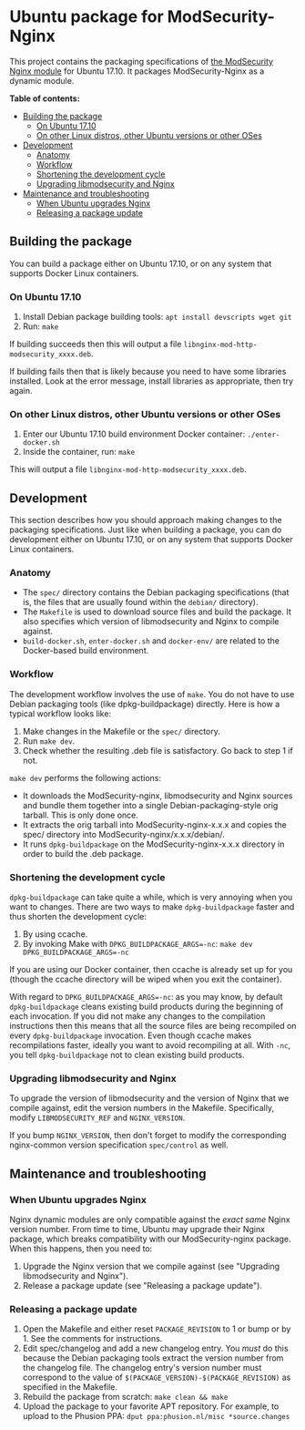 # Ubuntu package for ModSecurity-Nginx

This project contains the packaging specifications of [the ModSecurity Nginx module](https://github.com/SpiderLabs/ModSecurity-nginx) for Ubuntu 17.10. It packages ModSecurity-Nginx as a dynamic module.

**Table of contents:**

<!-- MarkdownTOC depth=3 autolink="true" bracket="round" -->

- [Building the package](#building-the-package)
	- [On Ubuntu 17.10](#on-ubuntu-1710)
	- [On other Linux distros, other Ubuntu versions or other OSes](#on-other-linux-distros-other-ubuntu-versions-or-other-oses)
- [Development](#development)
	- [Anatomy](#anatomy)
	- [Workflow](#workflow)
	- [Shortening the development cycle](#shortening-the-development-cycle)
	- [Upgrading libmodsecurity and Nginx](#upgrading-libmodsecurity-and-nginx)
- [Maintenance and troubleshooting](#maintenance-and-troubleshooting)
	- [When Ubuntu upgrades Nginx](#when-ubuntu-upgrades-nginx)
	- [Releasing a package update](#releasing-a-package-update)

<!-- /MarkdownTOC -->

## Building the package

You can build a package either on Ubuntu 17.10, or on any system that supports Docker Linux containers.

### On Ubuntu 17.10

 1. Install Debian package building tools: `apt install devscripts wget git`
 2. Run: `make`

If building succeeds then this will output a file `libnginx-mod-http-modsecurity_xxxx.deb`.

If building fails then that is likely because you need to have some libraries installed. Look at the error message, install libraries as appropriate, then try again.

### On other Linux distros, other Ubuntu versions or other OSes

 1. Enter our Ubuntu 17.10 build environment Docker container: `./enter-docker.sh`
 2. Inside the container, run: `make`

This will output a file `libnginx-mod-http-modsecurity_xxxx.deb`.

## Development

This section describes how you should approach making changes to the packaging specifications. Just like when building a package, you can do development either on Ubuntu 17.10, or on any system that supports Docker Linux containers.

### Anatomy

 * The `spec/` directory contains the Debian packaging specifications (that is, the files that are usually found within the `debian/` directory).
 * The `Makefile` is used to download source files and build the package. It also specifies which version of libmodsecurity and Nginx to compile against.
 * `build-docker.sh`, `enter-docker.sh` and `docker-env/` are related to the Docker-based build environment.

### Workflow

The development workflow involves the use of `make`. You do not have to use Debian packaging tools (like dpkg-buildpackage) directly. Here is how a typical workflow looks like:

 1. Make changes in the Makefile or the `spec/` directory.
 2. Run `make dev`.
 3. Check whether the resulting .deb file is satisfactory. Go back to step 1 if not.

`make dev` performs the following actions:

 * It downloads the ModSecurity-nginx, libmodsecurity and Nginx sources and bundle them together into a single Debian-packaging-style orig tarball. This is only done once.
 * It extracts the orig tarball into ModSecurity-nginx-x.x.x and copies the spec/ directory into ModSecurity-nginx/x.x.x/debian/.
 * It runs `dpkg-buildpackage` on the ModSecurity-nginx-x.x.x directory in order to build the .deb package.

### Shortening the development cycle

`dpkg-buildpackage` can take quite a while, which is very annoying when you want to changes. There are two ways to make `dpkg-buildpackage` faster and thus shorten the development cycle:

 1. By using ccache.
 2. By invoking Make with `DPKG_BUILDPACKAGE_ARGS=-nc`: `make dev DPKG_BUILDPACKAGE_ARGS=-nc`

If you are using our Docker container, then ccache is already set up for you (though the ccache directory will be wiped when you exit the container).

With regard to `DPKG_BUILDPACKAGE_ARGS=-nc`: as you may know, by default `dpkg-buildpackage` cleans existing build products during the beginning of each invocation. If you did not make any changes to the compilation instructions then this means that all the source files are being recompiled on every `dpkg-buildpackage` invocation. Even though ccache makes recompilations faster, ideally you want to avoid recompiling at all. With `-nc`, you tell `dpkg-buildpackage` not to clean existing build products.

### Upgrading libmodsecurity and Nginx

To upgrade the version of libmodsecurity and the version of Nginx that we compile against, edit the version numbers in the Makefile. Specifically, modify `LIBMODSECURITY_REF` and `NGINX_VERSION`.

If you bump `NGINX_VERSION`, then don't forget to modify the corresponding nginx-common version specification `spec/control` as well.

## Maintenance and troubleshooting

### When Ubuntu upgrades Nginx

Nginx dynamic modules are only compatible against the *exact same* Nginx version number. From time to time, Ubuntu may upgrade their Nginx package, which breaks compatibility with our ModSecurity-nginx package. When this happens, then you need to:

 1. Upgrade the Nginx version that we compile against (see "Upgrading libmodsecurity and Nginx").
 2. Release a package update (see "Releasing a package update").

### Releasing a package update

 1. Open the Makefile and either reset `PACKAGE_REVISION` to 1 or bump or by 1. See the comments for instructions.
 2. Edit spec/changelog and add a new changelog entry. You *must* do this because the Debian packaging tools extract the version number from the changelog file. The changelog entry's version number must correspond to the value of `$(PACKAGE_VERSION)-$(PACKAGE_REVISION)` as specified in the Makefile.
 3. Rebuild the package from scratch: `make clean && make`
 4. Upload the package to your favorite APT repository. For example, to upload to the Phusion PPA: `dput ppa:phusion.nl/misc *source.changes`
